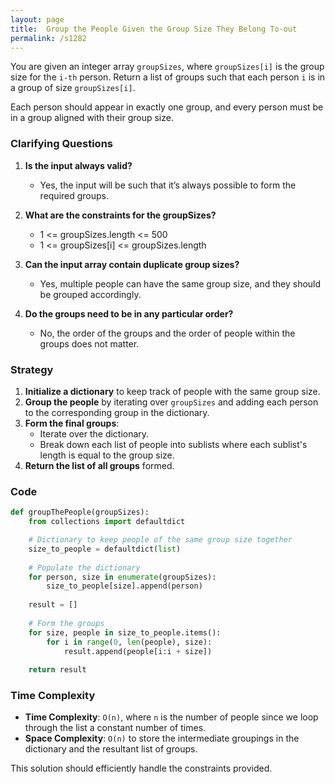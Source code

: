 ```yaml
---
layout: page
title:  Group the People Given the Group Size They Belong To-out
permalink: /s1282
---
```


You are given an integer array `groupSizes`, where `groupSizes[i]` is the group size for the `i-th` person. Return a list of groups such that each person `i` is in a group of size `groupSizes[i]`.

Each person should appear in exactly one group, and every person must be in a group aligned with their group size.

### Clarifying Questions

1. **Is the input always valid?**
   - Yes, the input will be such that it’s always possible to form the required groups.

2. **What are the constraints for the groupSizes?**
   - 1 <= groupSizes.length <= 500
   - 1 <= groupSizes[i] <= groupSizes.length

3. **Can the input array contain duplicate group sizes?**
   - Yes, multiple people can have the same group size, and they should be grouped accordingly.

4. **Do the groups need to be in any particular order?**
   - No, the order of the groups and the order of people within the groups does not matter.

### Strategy

1. **Initialize a dictionary** to keep track of people with the same group size.
2. **Group the people** by iterating over `groupSizes` and adding each person to the corresponding group in the dictionary.
3. **Form the final groups**:
   - Iterate over the dictionary.
   - Break down each list of people into sublists where each sublist's length is equal to the group size.
4. **Return the list of all groups** formed.

### Code

```python
def groupThePeople(groupSizes):
    from collections import defaultdict

    # Dictionary to keep people of the same group size together
    size_to_people = defaultdict(list)
    
    # Populate the dictionary
    for person, size in enumerate(groupSizes):
        size_to_people[size].append(person)
    
    result = []
    
    # Form the groups
    for size, people in size_to_people.items():
        for i in range(0, len(people), size):
            result.append(people[i:i + size])
    
    return result
```

### Time Complexity

- **Time Complexity**: `O(n)`, where `n` is the number of people since we loop through the list a constant number of times.
- **Space Complexity**: `O(n)` to store the intermediate groupings in the dictionary and the resultant list of groups.

This solution should efficiently handle the constraints provided.